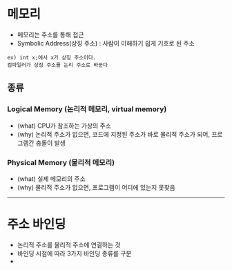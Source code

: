 # 메모리
- 메모리는 주소를 통해 접근
- Symbolic Address(상징 주소) : 사람이 이해하기 쉽게 기호로 된 주소
```
ex) int x;에서 x가 상징 주소이다.
컴파일러가 상징 주소를 논리 주소로 바꾼다
```
## 종류
### Logical Memory (논리적 메모리, virtual memory)
- (what) CPU가 참조하는 가상의 주소
- (why) 논리적 주소가 없으면, 코드에 지정된 주소가 바로 물리적 주소가 되어, 프로그램간 충돌이 발생
### Physical Memory (물리적 메모리)
- (what) 실제 메모리의 주소
- (why) 물리적 주소가 없으면, 프로그램이 어디에 있는지 못찾음
----
# 주소 바인딩
- 논리적 주소를 물리적 주소에 연결하는 것
- 바인딩 시점에 따라 3가지 바인딩 종류를 구분
- 
